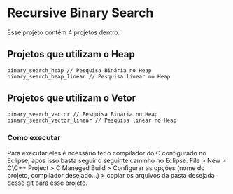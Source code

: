 # Recursive Binary Search
Esse projeto contém 4 projetos dentro: <br />

## Projetos que utilizam o Heap <br />
`binary_search_heap // Pesquisa Binária no Heap` <br />
`binary_search_heap_linear // Pesquisa linear no Heap` <br />  
## Projetos que utilizam o Vetor <br />
`binary_search_vector // Pesquisa Binária no Heap` <br />
`binary_search_vector_linear // Pesquisa linear no Heap` <br />

### Como executar <br />
Para executar eles é ncessário ter o compilador do C configurado no Eclipse, após isso basta seguir o seguinte caminho no Eclipse: File > New > C\C++ Project > C Maneged Build > Configurar as opções (nome do projeto, compilador desejado...) > copiar os arquivos da pasta desejada desse git para esse projeto.
